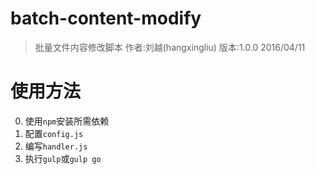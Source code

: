 # batch-content-modify
> 批量文件内容修改脚本
> 作者:刘越(hangxingliu)
> 版本:1.0.0 2016/04/11

# 使用方法

0. 使用`npm`安装所需依赖
1. 配置`config.js`
2. 编写`handler.js`
3. 执行`gulp`或`gulp go`